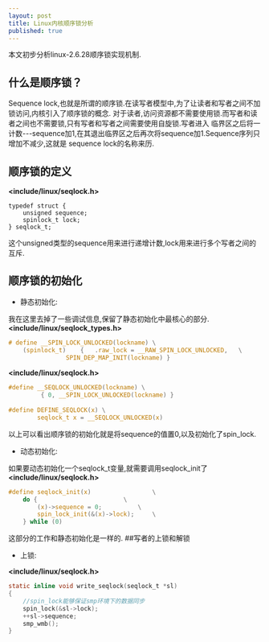 ```yaml
---
layout: post
title: Linux内核顺序锁分析
published: true
---
```


本文初步分析linux-2.6.28顺序锁实现机制.
## 什么是顺序锁？
Sequence lock,也就是所谓的顺序锁.在读写者模型中,为了让读者和写者之间不加锁访问,内核引入了顺序锁的概念.
对于读者,访问资源都不需要使用锁.而写者和读者之间也不需要锁,只有写者和写者之间需要使用自旋锁.写者进入
临界区之后将一计数---sequence加1,在其退出临界区之后再次将sequence加1.Sequence序列只增加不减少,这就是
sequence lock的名称来历.
## 顺序锁的定义
**\<include/linux/seqlock.h>**

    typedef struct {
        unsigned sequence;
        spinlock_t lock;
    } seqlock_t;
这个unsigned类型的sequence用来进行递增计数,lock用来进行多个写者之间的互斥.
## 顺序锁的初始化
- 静态初始化:

我在这里去掉了一些调试信息,保留了静态初始化中最核心的部分.
**\<include/linux/seqlock_types.h>**

```c    
# define __SPIN_LOCK_UNLOCKED(lockname) \
	(spinlock_t)	{	.raw_lock = __RAW_SPIN_LOCK_UNLOCKED,	\
				SPIN_DEP_MAP_INIT(lockname) }
```

**\<include/linux/seqlock.h>**

```c    
#define __SEQLOCK_UNLOCKED(lockname) \
		 { 0, __SPIN_LOCK_UNLOCKED(lockname) }
         
#define DEFINE_SEQLOCK(x) \
		seqlock_t x = __SEQLOCK_UNLOCKED(x)
```
以上可以看出顺序锁的初始化就是将sequence的值置0,以及初始化了spin_lock.
- 动态初始化:

如果要动态初始化一个seqlock_t变量,就需要调用seqlock_init了
**\<include/linux/seqlock.h>**

```c
#define seqlock_init(x)					\
	do {						\
		(x)->sequence = 0;			\
		spin_lock_init(&(x)->lock);		\
	} while (0)
```
这部分的工作和静态初始化是一样的.
##写者的上锁和解锁
- 上锁:

**\<include/linux/seqlock.h>**

```c
static inline void write_seqlock(seqlock_t *sl)
{
	//spin_lock能够保证smp环境下的数据同步
	spin_lock(&sl->lock);
	++sl->sequence;
	smp_wmb();
}
```
